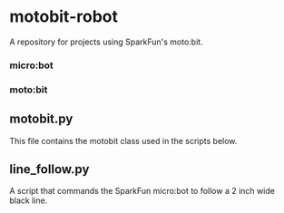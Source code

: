 # motobit-robot

A repository for projects using SparkFun's moto:bit.

### micro:bot

[image of micro:bot]: https://raw.githubusercontent.com/mucolon/motobit-robot/master/media/micro-bot.jpg

### moto:bit

[image of moto:bit]: https://raw.githubusercontent.com/mucolon/motobit-robot/master/media/moto-bit.jpg

## motobit.py

This file contains the motobit class used in the scripts below.

## line_follow.py

A script that commands the SparkFun micro:bot to follow a 2 inch wide black line.
